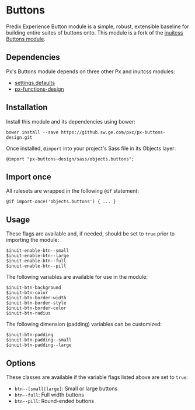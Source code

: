 # Buttons

Predix Experience Button module is a simple, robust, extensible baseline for building entire suites of buttons onto. This module is a fork of the [inuitcss Buttons module](https://github.com/inuitcss/objects.buttons).

## Dependencies

Px's Buttons module depends on three other Px and inuitcss modules:

* [settings.defaults](https://github.com/inuitcss/settings.defaults)
* [px-functions-design](https://github.sw.ge.com/pxc/px-functions-design)

## Installation

Install this module and its dependencies using bower:

    bower install --save https://github.sw.ge.com/pxc/px-buttons-design.git

Once installed, `@import` into your project's Sass file in its Objects layer:

    @import "px-buttons-design/sass/objects.buttons";

## Import once

All rulesets are wrapped in the following `@if` statement:

    @if import-once('objects.buttons') { ... }

## Usage

These flags are available and, if needed, should be set to `true` prior to importing the module:

    $inuit-enable-btn--small
    $inuit-enable-btn--large
    $inuit-enable-btn--full
    $inuit-enable-btn--pill

The following variables are available for use in the module:

    $inuit-btn-background
    $inuit-btn-color
    $inuit-btn-border-width
    $inuit-btn-border-style
    $inuit-btn-border-color
    $inuit-btn-radius

The following dimension (padding) variables can be customized:

    $inuit-btn-padding
    $inuit-btn-padding--small
    $inuit-btn-padding--large

## Options

These classes are available if the variable flags listed above are set to `true`:

* `btn--[small|large]`: Small or large buttons
* `btn--full`: Full width buttons
* `btn--pill`: Round-ended buttons
